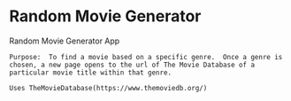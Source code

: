 # Random Movie Generator

Random Movie Generator App

	Purpose:  To find a movie based on a specific genre.  Once a genre is chosen, a new page opens to the url of The Movie Database of a particular movie title within that genre.  

	Uses TheMovieDatabase(https://www.themoviedb.org/)


